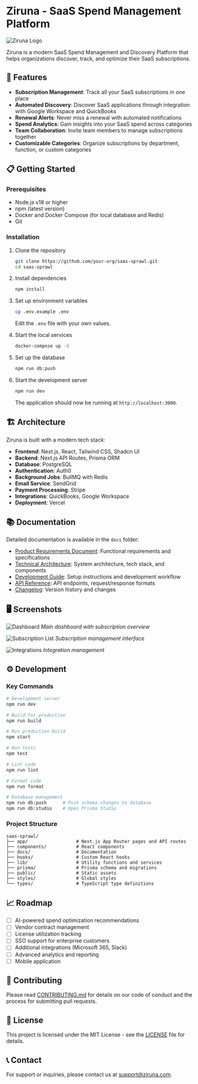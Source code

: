 # Ziruna - SaaS Spend Management Platform

![Ziruna Logo](./public/logo.svg)

Ziruna is a modern SaaS Spend Management and Discovery Platform that helps organizations discover, track, and optimize their SaaS subscriptions.

## 🚀 Features

- **Subscription Management**: Track all your SaaS subscriptions in one place
- **Automated Discovery**: Discover SaaS applications through integration with Google Workspace and QuickBooks
- **Renewal Alerts**: Never miss a renewal with automated notifications
- **Spend Analytics**: Gain insights into your SaaS spend across categories
- **Team Collaboration**: Invite team members to manage subscriptions together
- **Customizable Categories**: Organize subscriptions by department, function, or custom categories

## 📋 Getting Started

### Prerequisites

- Node.js v18 or higher
- npm (latest version)
- Docker and Docker Compose (for local database and Redis)
- Git

### Installation

1. Clone the repository
   ```bash
   git clone https://github.com/your-org/saas-sprawl.git
   cd saas-sprawl
   ```

2. Install dependencies
   ```bash
   npm install
   ```

3. Set up environment variables
   ```bash
   cp .env.example .env
   ```
   Edit the `.env` file with your own values.

4. Start the local services
   ```bash
   docker-compose up -d
   ```

5. Set up the database
   ```bash
   npm run db:push
   ```

6. Start the development server
   ```bash
   npm run dev
   ```
   The application should now be running at `http://localhost:3000`.

## 🏗️ Architecture

Ziruna is built with a modern tech stack:

- **Frontend**: Next.js, React, Tailwind CSS, Shadcn UI
- **Backend**: Next.js API Routes, Prisma ORM
- **Database**: PostgreSQL
- **Authentication**: Auth0
- **Background Jobs**: BullMQ with Redis
- **Email Service**: SendGrid
- **Payment Processing**: Stripe
- **Integrations**: QuickBooks, Google Workspace
- **Deployment**: Vercel

## 📚 Documentation

Detailed documentation is available in the `docs` folder:

- [Product Requirements Document](./docs/PRD.md): Functional requirements and specifications
- [Technical Architecture](./docs/Architecture.md): System architecture, tech stack, and components
- [Development Guide](./docs/DevelopmentGuide.md): Setup instructions and development workflow
- [API Reference](./docs/APIReference.md): API endpoints, request/response formats
- [Changelog](./docs/CHANGELOG.md): Version history and changes

## 🖥️ Screenshots

![Dashboard](./public/screenshots/dashboard.png)
*Main dashboard with subscription overview*

![Subscription List](./public/screenshots/subscriptions.png)
*Subscription management interface*

![Integrations](./public/screenshots/integrations.png)
*Integration management*

## ⚙️ Development

### Key Commands

```bash
# Development server
npm run dev

# Build for production
npm run build

# Run production build
npm start

# Run tests
npm test

# Lint code
npm run lint

# Format code
npm run format

# Database management
npm run db:push      # Push schema changes to database
npm run db:studio    # Open Prisma Studio
```

### Project Structure

```
saas-sprawl/
├── app/                  # Next.js App Router pages and API routes
├── components/           # React components
├── docs/                 # Documentation
├── hooks/                # Custom React hooks
├── lib/                  # Utility functions and services
├── prisma/               # Prisma schema and migrations
├── public/               # Static assets
├── styles/               # Global styles
└── types/                # TypeScript type definitions
```

## 📈 Roadmap

- [ ] AI-powered spend optimization recommendations
- [ ] Vendor contract management
- [ ] License utilization tracking
- [ ] SSO support for enterprise customers
- [ ] Additional integrations (Microsoft 365, Slack)
- [ ] Advanced analytics and reporting
- [ ] Mobile application

## 🤝 Contributing

Please read [CONTRIBUTING.md](./CONTRIBUTING.md) for details on our code of conduct and the process for submitting pull requests.

## 📄 License

This project is licensed under the MIT License - see the [LICENSE](./LICENSE) file for details.

## 📞 Contact

For support or inquiries, please contact us at support@ziruna.com. 